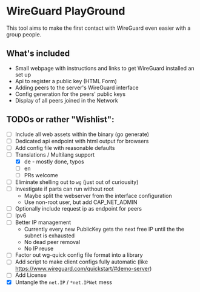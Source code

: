 # WireGuard PlayGround

This tool aims to make the first contact with WireGuard even easier with a group people.   

## What's included

* Small webpage with instructions and links to get WireGuard installed an set up
* Api to register a public key (HTML Form)
* Adding peers to the server's WireGuard interface
* Config generation for the peers' public keys
* Display of all peers joined in the Network

## TODOs or rather "Wishlist":

* [ ] Include all web assets within the binary (go generate)
* [ ] Dedicated api endpoint with html output for browsers 
* [ ] Add config file with reasonable defaults
* [ ] Translations / Multilang support
	* [x] de - mostly done, typos
	* [ ] en
	* [ ] PRs welcome
* [ ] Eliminate shelling out to `wg` (just out of curiousity)
* [ ] Investigate if parts can run without root
	* Maybe split the webserver from the interface configuration
	* Use non-root user, but add CAP_NET_ADMIN
* [ ] Optionally include request ip as endpoint for peers
* [ ] Ipv6
* [ ] Better IP management
	* Currently every new PublicKey gets the next free IP until the the subnet is exhausted
	* No dead peer removal
	* No IP reuse
* [ ] Factor out wg-quick config file format into a library
* [ ] Add script to make client configs fully automatic (like https://www.wireguard.com/quickstart/#demo-server)
* [ ] Add License
* [x] Untangle the `net.IP` / `*net.IPNet` mess
